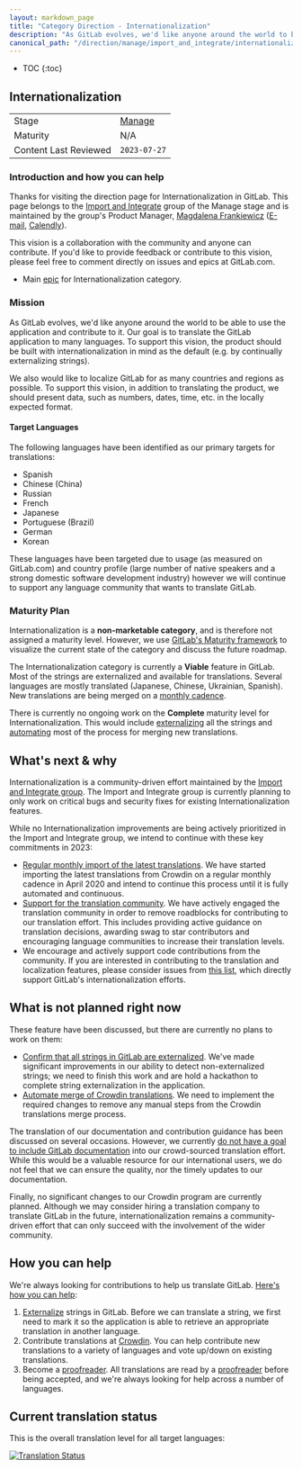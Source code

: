 ```yaml
---
layout: markdown_page
title: "Category Direction - Internationalization"
description: "As GitLab evolves, we'd like anyone around the world to be able to use the application and contribute to it. Learn more here!"
canonical_path: "/direction/manage/import_and_integrate/internationalization/"
---
```


- TOC
{:toc}

## Internationalization

| | |
| --- | --- |
| Stage | [Manage](/direction/manage/) |
| Maturity | N/A |
| Content Last Reviewed | `2023-07-27` |

### Introduction and how you can help

Thanks for visiting the direction page for Internationalization in GitLab. This page belongs to the [Import and Integrate](https://about.gitlab.com/handbook/product/categories/#import-and-integrate-group) group of the Manage stage and is maintained by the group's Product Manager, [Magdalena Frankiewicz](https://gitlab.com/m_frankiewicz) ([E-mail](mailto:mfrankiewicz@gitlab.com), [Calendly](https://calendly.com/gitlab-magdalenafrankiewicz/45mins)).

This vision is a collaboration with the community and anyone can contribute. If you'd like to provide feedback or contribute to this vision, please feel free to comment directly on issues and epics at GitLab.com.

* Main [epic](https://gitlab.com/groups/gitlab-org/-/epics/2722) for Internationalization category.

### Mission

As GitLab evolves, we'd like anyone around the world to be able to use the application and contribute to it. Our goal is to translate the GitLab application to many languages. To support this vision, the product should be built with internationalization in mind as the default (e.g. by continually externalizing strings). 

We also would like to localize GitLab for as many countries and regions as possible. To support this vision, in addition to translating the product, we should present data, such as numbers, dates, time, etc. in the locally expected format.

#### Target Languages

The following languages have been identified as our primary targets for translations:
* Spanish
* Chinese (China)
* Russian
* French
* Japanese
* Portuguese (Brazil)
* German
* Korean

These languages have been targeted due to usage (as measured on GitLab.com) and country profile (large number of native speakers and a strong domestic software development industry) however we will continue to support any language community that wants to translate GitLab.

### Maturity Plan

Internationalization is a **non-marketable category**, and is therefore not assigned a maturity level. However, we use [GitLab's Maturity framework](https://about.gitlab.com/direction/maturity/) to visualize the current state of the category and discuss the future roadmap.

The Internationalization category is currently a **Viable** feature in GitLab. Most of the strings are externalized and available for translations. Several languages are mostly translated (Japanese, Chinese, Ukrainian, Spanish). New translations are being merged on a [monthly cadence](https://gitlab.com/groups/gitlab-org/-/epics/3571).  

There is currently no ongoing work on the **Complete** maturity level for Internationalization. This would include [externalizing](https://gitlab.com/groups/gitlab-org/-/epics/4688) all the strings and [automating](https://gitlab.com/gitlab-org/gitlab/-/issues/19896) most of the process for merging new translations.

## What's next & why

Internationalization is a community-driven effort maintained by the [Import and Integrate group](https://about.gitlab.com/handbook/product/categories/#import-and-integrate-group). The Import and Integrate group is currently planning to only work on critical bugs and security fixes for existing Internationalization features.

While no Internationalization improvements are being actively prioritized in the Import and Integrate group, we intend to continue with these key commitments in 2023:
* [Regular monthly import of the latest translations](https://gitlab.com/groups/gitlab-org/-/epics/3571). We have started importing the latest translations from Crowdin on a regular monthly cadence in April 2020 and intend to continue this process until it is fully automated and continuous.
* [Support for the translation community](https://gitlab.com/groups/gitlab-org/-/epics/2722). We have actively engaged the translation community in order to remove roadblocks for contributing to our translation effort. This includes providing active guidance on translation decisions, awarding swag to star contributors and encouraging language communities to increase their translation levels. 
* We encourage and actively support code contributions from the community. If you are interested in contributing to the translation and localization features, please consider issues from [this list](https://gitlab.com/gitlab-org/gitlab/-/issues?sort=updated_desc&state=opened&label_name[]=Category:Internationalization&label_name[]=Seeking+community+contributions), which directly support GitLab's internationalization efforts.

## What is not planned right now

These feature have been discussed, but there are currently no plans to work on them:
* [Confirm that all strings in GitLab are externalized](https://gitlab.com/groups/gitlab-org/-/epics/4298). We've made significant improvements in our ability to detect non-externalized strings; we need to finish this work and are hold a hackathon to complete string externalization in the application.
* [Automate merge of Crowdin translations](https://gitlab.com/gitlab-org/gitlab/-/issues/19896). We need to implement the required changes to remove any manual steps from the Crowdin translations merge process.

The translation of our documentation and contribution guidance has been discussed on several occasions. However, we currently [do not have a goal to include GitLab documentation](https://gitlab.com/gitlab-org/gitlab/-/issues/15471#note_214823504) into our crowd-sourced translation effort. While this would be a valuable resource for our international users, we do not feel that we can ensure the quality, nor the timely updates to our documentation. 

Finally, no significant changes to our Crowdin program are currently planned. Although we may consider hiring a translation company to translate GitLab in the future, internationalization remains a community-driven effort that can only succeed with the involvement of the wider community.

## How you can help

We're always looking for contributions to help us translate GitLab. [Here's how you can help](https://docs.gitlab.com/ee/development/i18n/#how-to-contribute):
1. [Externalize](https://docs.gitlab.com/ee/development/i18n/externalization.html) strings in GitLab. Before we can translate a string, we first need to mark it so the application is able to retrieve an appropriate translation in another language.
1. Contribute translations at [Crowdin](https://translate.gitlab.com/). You can help contribute new translations to a variety of languages and vote up/down on existing translations.
1. Become a [proofreader](https://docs.gitlab.com/ee/development/i18n/proofreader.html). All translations are read by a [proofreader](https://docs.gitlab.com/ee/development/i18n/proofreader.html) before being accepted, and we're always looking for help across a number of languages.

## Current translation status

This is the overall translation level for all target languages:

[![Translation Status](https://badges.crowdin.net/gitlab-ee/localized.svg "Current Status")](https://translate.gitlab.com/) 
